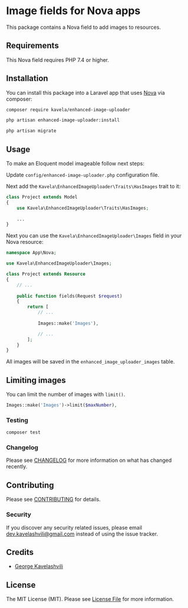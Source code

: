 # Image fields for Nova apps

This package contains a Nova field to add images to resources.

## Requirements

This Nova field requires PHP 7.4 or higher.

## Installation

You can install this package into a Laravel app that uses [Nova](https://nova.laravel.com) via composer:

```bash
composer require kavela/enhanced-image-uploader
```

```bash
php artisan enhanced-image-uploader:install
```

```bash
php artisan migrate
```

## Usage

To make an Eloquent model imageable follow next steps:

Update `config/enhanced-image-uploader.php` configuration file.

Next add the `Kavela\EnhancedImageUploader\Traits\HasImages` trait to it:

```php
class Project extends Model
{
    use Kavela\EnhancedImageUploader\Traits\HasImages;
    
    ...
}
```

Next you can use the `Kavela\EnhancedImageUploader\Images` field in your Nova resource:

```php
namespace App\Nova;

use Kavela\EnhancedImageUploader\Images;

class Project extends Resource
{
    // ...
    
    public function fields(Request $request)
    {
        return [
            // ...
            
            Images::make('Images'),

            // ...
        ];
    }
}
```

All images will be saved in the `enhanced_image_uploader_images` table.

## Limiting images

You can limit the number of images with `limit()`.

```php
Images::make('Images')->limit($maxNumber),
```

### Testing

``` bash
composer test
```

### Changelog

Please see [CHANGELOG](CHANGELOG.md) for more information on what has changed recently.

## Contributing

Please see [CONTRIBUTING](CONTRIBUTING.md) for details.

### Security

If you discover any security related issues, please email dev.kavelashvili@gmail.com instead of using the issue tracker.

## Credits

- [George Kavelashvili](https://github.com/kavela)

## License

The MIT License (MIT). Please see [License File](LICENSE.md) for more information.

